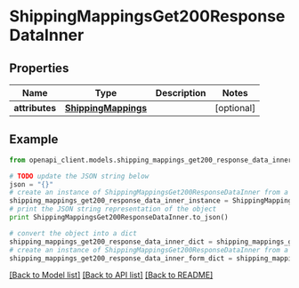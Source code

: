 # ShippingMappingsGet200ResponseDataInner


## Properties
Name | Type | Description | Notes
------------ | ------------- | ------------- | -------------
**attributes** | [**ShippingMappings**](ShippingMappings.md) |  | [optional] 

## Example

```python
from openapi_client.models.shipping_mappings_get200_response_data_inner import ShippingMappingsGet200ResponseDataInner

# TODO update the JSON string below
json = "{}"
# create an instance of ShippingMappingsGet200ResponseDataInner from a JSON string
shipping_mappings_get200_response_data_inner_instance = ShippingMappingsGet200ResponseDataInner.from_json(json)
# print the JSON string representation of the object
print ShippingMappingsGet200ResponseDataInner.to_json()

# convert the object into a dict
shipping_mappings_get200_response_data_inner_dict = shipping_mappings_get200_response_data_inner_instance.to_dict()
# create an instance of ShippingMappingsGet200ResponseDataInner from a dict
shipping_mappings_get200_response_data_inner_form_dict = shipping_mappings_get200_response_data_inner.from_dict(shipping_mappings_get200_response_data_inner_dict)
```
[[Back to Model list]](../README.md#documentation-for-models) [[Back to API list]](../README.md#documentation-for-api-endpoints) [[Back to README]](../README.md)


